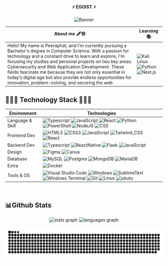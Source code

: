 <h4 align="center">⚡ EGOIST ⚡</h4>

<div align="center">
  <img src="https://i.pinimg.com/originals/86/41/a4/8641a4adec1d2b10746d02e664f6f9da.gif" alt="Banner"/>
</div>

| About me 🖋️😎 | Learning 📚 |
|-|-|
| Hello! My name is Peeraphat, and I'm currently pursuing a Bachelor's degree in Computer Science. With a passion for technology and a constant drive to learn and explore, I'm focusing my studies and personal projects on two key areas: Cybersecurity and Web Application Development. These fields fascinate me because they are not only essential in today’s digital age but also provide endless opportunities for innovation, problem-solving, and securing the web. |  ![Kali Linux](https://img.shields.io/badge/Kali_Linux-%2355579B.svg?style=for-the-badge&logo=kalilinux&logoColor=white)  ![Python](https://img.shields.io/badge/python-3670A0?style=for-the-badge&logo=python&logoColor=ffdd54) ![Next.js](https://img.shields.io/badge/Next.js-000000?style=for-the-badge&logo=nextdotjs&logoColor=white)||


<h2>🧑🏻‍💻 Technology Stack 🧑🏻‍💻</h2>

| Environment | Technologies |
| ----------- | ------------ |
| Language & Skill | ![Typescript](https://img.shields.io/badge/TypeScript-007ACC?style=for-the-badge&logo=typescript&logoColor=white) ![JavaScript](https://img.shields.io/badge/JavaScript-F7DF1E?style=for-the-badge&logo=javascript&logoColor=black) ![React](https://img.shields.io/badge/React-20232A?style=for-the-badge&logo=react&logoColor=61DAFB) ![Python](https://img.shields.io/badge/python-3670A0?style=for-the-badge&logo=python&logoColor=ffdd54) ![PowerShell](https://img.shields.io/badge/PowerShell-%235391FE.svg?style=for-the-badge&logo=powershell&logoColor=white) ![NodeJS](https://img.shields.io/badge/Node.js-43853D?style=for-the-badge&logo=node.js&logoColor=white) ![CSS](https://img.shields.io/badge/CSS-239120?&style=for-the-badge&logo=css3&logoColor=white) |
| Frontend Dev | ![HTML5](https://img.shields.io/badge/html5-%23E34F26.svg?style=for-the-badge&logo=html5&logoColor=white) ![CSS3](https://img.shields.io/badge/css3-%231572B6.svg?style=for-the-badge&logo=css3&logoColor=white) ![JavaScript](https://img.shields.io/badge/javascript-%23323330.svg?style=for-the-badge&logo=javascript&logoColor=%23F7DF1E) ![Tailwind_CSS](https://img.shields.io/badge/Tailwind_CSS-38B2AC?style=for-the-badge&logo=tailwind-css&logoColor=white) ![React](https://img.shields.io/badge/React-20232A?style=for-the-badge&logo=react&logoColor=61DAFB)|
| Backend Dev |  ![Typescript](https://img.shields.io/badge/TypeScript-007ACC?style=for-the-badge&logo=typescript&logoColor=white) ![ReactNative](https://img.shields.io/badge/React_Native-20232A?style=for-the-badge&logo=react&logoColor=61DAFB) ![Flask](https://img.shields.io/badge/flask-%23000.svg?style=for-the-badge&logo=flask&logoColor=white) ![JavaScript](https://img.shields.io/badge/javascript-%23323330.svg?style=for-the-badge&logo=javascript&logoColor=%23F7DF1E)  |
| Design | ![Figma](https://img.shields.io/badge/Figma-F24E1E?style=for-the-badge&logo=figma&logoColor=white) ![Canva](https://img.shields.io/badge/Canva-%2300C4CC.svg?&style=for-the-badge&logo=Canva&logoColor=white)|
| Database | ![MySQL](https://img.shields.io/badge/mysql-%231572B6.svg?style=for-the-badge&logo=mysql&logoColor=white) ![Postgres](https://img.shields.io/badge/postgresql-%23316192.svg?style=for-the-badge&logo=postgresql&logoColor=white) ![MongoDB](https://img.shields.io/badge/MongoDB-%234ea94b.svg?style=for-the-badge&logo=mongodb&logoColor=white) ![MariaDB](https://img.shields.io/badge/MariaDB-003545?style=for-the-badge&logo=mariadb&logoColor=white) |
| Extra |  ![Docker](https://img.shields.io/badge/docker-%230db7ed.svg?style=for-the-badge&logo=docker&logoColor=white) |
| Tools & OS |  ![Visual Studio Code](https://img.shields.io/badge/Visual%20Studio%20Code-0080CE?style=for-the-badge&logo=Visual%20Studio%20Code&logoColor=FFFFFF) ![Windows](https://img.shields.io/badge/Windows-0078D6?style=for-the-badge&logo=windows&logoColor=white) ![SublimeText](https://img.shields.io/badge/sublime_text-%23575757.svg?&style=for-the-badge&logo=sublime-text&logoColor=important) ![Windows Terminal](https://img.shields.io/badge/MS%20Terminal-%234D4D4D.svg?style=for-the-badge&logo=windows-terminal&logoColor=white) ![Git](https://img.shields.io/badge/git-%23F05033.svg?style=for-the-badge&logo=git&logoColor=white) ![Linux](https://img.shields.io/badge/Linux-FCC624?style=for-the-badge&logo=linux&logoColor=black) ![ubutu](https://img.shields.io/badge/Ubuntu-E95420?style=for-the-badge&logo=ubuntu&logoColor=white) |
<br>

<h2>📊Github Stats</h2>

<div align="center">
  <img src="" height="150" alt="stats graph"  />
  <img src="https://github-readme-stats.vercel.app/api/top-langs?username=ButterflyEffectx&locale=en&hide_title=false&layout=compact&card_width=320&langs_count=5&theme=dracula&hide_border=false" height="150" alt="languages graph"  />
</div>

<br clear="both">

<img src="https://raw.githubusercontent.com/ButterflyEffectx/ButterflyEffectx/output/snake.svg" alt="Snake animation" /> 
